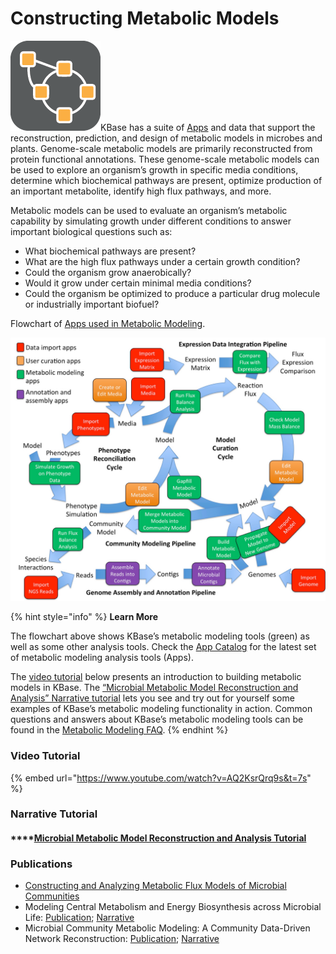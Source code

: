 # Constructing Metabolic Models

![](../../.gitbook/assets/model-icon.png)KBase has a suite of [Apps](../../using-apps-1/app-catalog.md) and data that support the reconstruction, prediction, and design of metabolic models in microbes and plants. Genome-scale metabolic models are primarily reconstructed from protein functional annotations. These genome-scale metabolic models can be used to explore an organism’s growth in specific media conditions, determine which biochemical pathways are present, optimize production of an important metabolite, identify high flux pathways, and more.

Metabolic models can be used to evaluate an organism’s metabolic capability by simulating growth under different conditions to answer important biological questions such as:

* What biochemical pathways are present?
* What are the high flux pathways under a certain growth condition?
* Could the organism grow anaerobically?
* Would it grow under certain minimal media conditions?
* Could the organism be optimized to produce a particular drug molecule or industrially important biofuel?

Flowchart of [Apps used in Metabolic Modeling](../../using-apps-1/analysis-apps-in-kbase/metabolic-modeling-in-kbase.md).

![](../../.gitbook/assets/modeling-flowchart.jpg)

{% hint style="info" %}
**Learn More**

The flowchart above shows KBase’s metabolic modeling tools \(green\) as well as some other analysis tools. Check the [App Catalog](../../using-apps-1/app-catalog.md) for the latest set of metabolic modeling analysis tools \(Apps\).

The [video tutorial](https://www.youtube.com/watch?v=AQ2KsrQrq9s&list=PLh7Q4SqpZYTwdK8ekQnqKinFzbqZuzu8f) below presents an introduction to building metabolic models in KBase. The [“Microbial Metabolic Model Reconstruction and Analysis” Narrative tutorial](./#narrative-tutorial) lets you see and try out for yourself some examples of KBase’s metabolic modeling functionality in action. Common questions and answers about KBase’s metabolic modeling tools can be found in the [Metabolic Modeling FAQ](faq-metabolic-modeling-in-kbase.md).
{% endhint %}

### Video Tutorial

{% embed url="https://www.youtube.com/watch?v=AQ2KsrQrq9s&t=7s" %}

### **Narrative Tutorial**

#### \*\*\*\*[Microbial Metabolic Model Reconstruction and Analysis Tutorial](https://narrative.kbase.us/narrative/ws.18302.obj.61)

### **Publications**

* [Constructing and Analyzing Metabolic Flux Models of Microbial Communities](constructing-and-analyzing-metabolic-flux-models-of-microbial-communities.md)
* Modeling Central Metabolism and Energy Biosynthesis across Microbial Life: [Publication](http://bmcgenomics.biomedcentral.com/articles/10.1186/s12864-016-2887-8); [Narrative](https://narrative.kbase.us/narrative/ws.15253.obj.1)
* Microbial Community Metabolic Modeling: A Community Data-Driven Network Reconstruction: [Publication](http://onlinelibrary.wiley.com/doi/10.1002/jcp.25428/full); [Narrative](https://narrative.kbase.us/narrative/ws.13807.obj.1)

